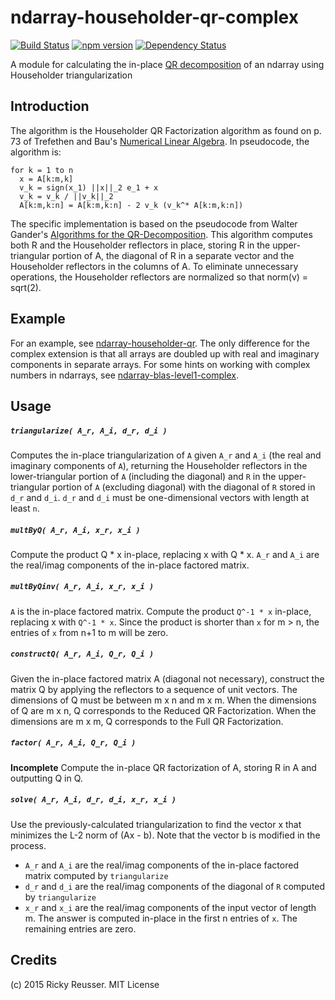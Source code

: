 # ndarray-householder-qr-complex

[![Build Status](https://travis-ci.org/scijs/ndarray-householder-qr-complex.svg?branch=master)](https://travis-ci.org/scijs/ndarray-householder-qr-complex) [![npm version](https://badge.fury.io/js/ndarray-householder-qr-complex.svg)](http://badge.fury.io/js/ndarray-householder-qr-complex) [![Dependency Status](https://david-dm.org/scijs/ndarray-householder-qr-complex.svg)](https://david-dm.org/scijs/ndarray-householder-qr-complex)

A module for calculating the in-place [QR decomposition](http://en.wikipedia.org/wiki/QR_decomposition) of an ndarray using Householder triangularization

## Introduction

The algorithm is the Householder QR Factorization algorithm as found on p. 73 of Trefethen and Bau's [Numerical Linear Algebra](http://www.amazon.com/Numerical-Linear-Algebra-Lloyd-Trefethen/dp/0898713617). In pseudocode, the algorithm is:

```
for k = 1 to n
  x = A[k:m,k]
  v_k = sign(x_1) ||x||_2 e_1 + x
  v_k = v_k / ||v_k||_2
  A[k:m,k:n] = A[k:m,k:n] - 2 v_k (v_k^* A[k:m,k:n])
```

The specific implementation is based on the pseudocode from Walter Gander's [Algorithms for the QR-Decomposition](http://www.inf.ethz.ch/personal/gander/papers/qrneu.pdf). This algorithm computes both R and the Householder reflectors in place, storing R in the upper-triangular portion of A, the diagonal of R in a separate vector and the Householder reflectors in the columns of A. To eliminate unnecessary operations, the Householder reflectors are normalized so that norm(v) = sqrt(2).

## Example

For an example, see [ndarray-householder-qr](https://github.com/scijs/ndarray-householder-qr). The only difference for the complex extension is that all arrays are doubled up with real and imaginary components in separate arrays. For some hints on working with complex numbers in ndarrays, see [ndarray-blas-level1-complex](https://github.com/scijs/ndarray-blas-level1-complex).


## Usage

##### `triangularize( A_r, A_i, d_r, d_i )`
Computes the in-place triangularization of `A` given `A_r` and `A_i` (the real and imaginary components of `A`), returning the Householder reflectors in the lower-triangular portion of `A` (including the diagonal) and `R` in the upper-triangular portion of `A` (excluding diagonal) with the diagonal of `R` stored in `d_r` and `d_i`. `d_r` and `d_i` must be one-dimensional vectors with length at least `n`.

##### `multByQ( A_r, A_i, x_r, x_i )`
Compute the product Q * x in-place, replacing x with Q * x. `A_r` and `A_i` are the real/imag components of the in-place factored matrix.

##### `multByQinv( A_r, A_i, x_r, x_i )`
`A` is the in-place factored matrix. Compute the product `Q^-1 * x` in-place, replacing x with `Q^-1 * x`. Since the product is shorter than `x` for m > n, the entries of `x` from n+1 to m will be zero.

##### `constructQ( A_r, A_i, Q_r, Q_i )`
Given the in-place factored matrix A (diagonal not necessary), construct the matrix Q by applying the reflectors to a sequence of unit vectors. The dimensions of Q must be between m x n and m x m. When the dimensions of Q are m x n, Q corresponds to the Reduced QR Factorization. When the dimensions are m x m, Q corresponds to the Full QR Factorization.

##### `factor( A_r, A_i, Q_r, Q_i )`
**Incomplete**
Compute the in-place QR factorization of A, storing R in A and outputting Q in Q.

##### `solve( A_r, A_i, d_r, d_i, x_r, x_i )`
Use the previously-calculated triangularization to find the vector x that minimizes the L-2 norm of (Ax - b). Note that the vector b is modified in the process.
- `A_r` and `A_i` are the real/imag components of the in-place factored matrix computed by `triangularize`
- `d_r` and `d_i` are the real/imag components of the diagonal of `R` computed by `triangularize`
- `x_r` and `x_i` are the real/imag components of the input vector of length m. The answer is computed in-place in the first n entries of `x`. The remaining entries are zero.


## Credits
(c) 2015 Ricky Reusser. MIT License
